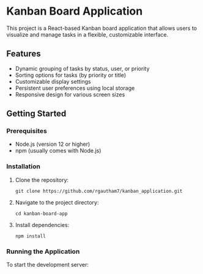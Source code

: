 # Kanban Board Application

This project is a React-based Kanban board application that allows users to visualize and manage tasks in a flexible, customizable interface.

## Features

- Dynamic grouping of tasks by status, user, or priority
- Sorting options for tasks (by priority or title)
- Customizable display settings
- Persistent user preferences using local storage
- Responsive design for various screen sizes

## Getting Started

### Prerequisites

- Node.js (version 12 or higher)
- npm (usually comes with Node.js)

### Installation

1. Clone the repository:
   ```
   git clone https://github.com/rgautham7/kanban_application.git
   ```

2. Navigate to the project directory:
   ```
   cd kanban-board-app
   ```

3. Install dependencies:
   ```
   npm install
   ```

### Running the Application

To start the development server:
